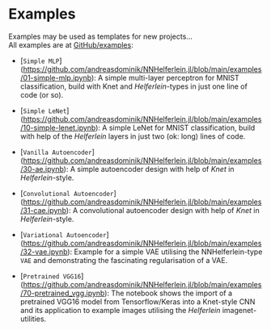 # Examples

Examples may be used as templates for new projects...    
All examples are at [GitHub/examples](https://github.com/andreasdominik/NNHelferlein.jl/tree/main/examples):

+ [`Simple MLP`]
  (https://github.com/andreasdominik/NNHelferlein.jl/blob/main/examples/01-simple-mlp.ipynb):
  A simple multi-layer perceptron for MNIST classification,
  build with Knet and *Helferlein*-types in just one line of code (or so).


+ [`Simple LeNet`]
  (https://github.com/andreasdominik/NNHelferlein.jl/blob/main/examples/10-simple-lenet.ipynb):
  A simple LeNet for MNIST classification, 
  build with help of the *Helferlein* layers in just two (ok: long) lines of code. 


+ [`Vanilla Autoencoder`]
  (https://github.com/andreasdominik/NNHelferlein.jl/blob/main/examples/30-ae.ipynb):
  A simple autoencoder design with help of *Knet* in *Helferlein*-style.
  

+ [`Convolutional Autoencoder`]
  (https://github.com/andreasdominik/NNHelferlein.jl/blob/main/examples/31-cae.ipynb):
  A convolutional autoencoder design with help of *Knet* in *Helferlein*-style.
  

+ [`Variational Autoencoder`]
  (https://github.com/andreasdominik/NNHelferlein.jl/blob/main/examples/32-vae.ipynb):
  Example for a simple VAE utilising the NNHelferlein-type `VAE` and demonstrating the
  fascinating regularisation of a VAE.


+ [`Pretrained VGG16`]
  (https://github.com/andreasdominik/NNHelferlein.jl/blob/main/examples/70-pretrained_vgg.ipynb):
  The notebook shows the import of a pretrained VGG16 model
  from Tensorflow/Keras into a Knet-style CNN
  and its application to example images utilising the
  *Helferlein* imagenet-utilities.